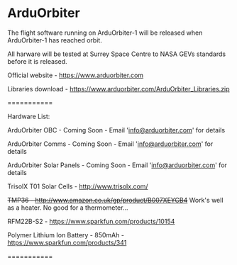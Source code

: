 ArduOrbiter
===========

The flight software running on ArduOrbiter-1 will be released when ArduOrbiter-1 has reached orbit.

All harware will be tested at Surrey Space Centre to NASA GEVs standards before it is released.

Official website - https://www.arduorbiter.com

Libraries download - https://www.arduorbiter.com/ArduOrbiter_Libraries.zip

===========

Hardware List:

ArduOrbiter OBC - Coming Soon - Email 'info@arduorbiter.com' for details

ArduOrbiter Comms - Coming Soon - Email 'info@arduorbiter.com' for details

ArduOrbiter Solar Panels - Coming Soon - Email 'info@arduorbiter.com' for details

TrisolX T01 Solar Cells - http://www.trisolx.com/

~~TMP36 - http://www.amazon.co.uk/gp/product/B007XEYCB4~~ Work's well as a heater. No good for a thermometer...

RFM22B-S2 - https://www.sparkfun.com/products/10154

Polymer Lithium Ion Battery - 850mAh - https://www.sparkfun.com/products/341

===========
